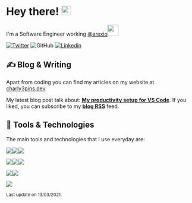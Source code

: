 # Hey there! <img src="https://media.giphy.com/media/hvRJCLFzcasrR4ia7z/giphy.gif" width="25px">

I'm a Software Engineer working <a href="https://github.com/arexio">@arexio</a><img src="https://media.giphy.com/media/WUlplcMpOCEmTGBtBW/giphy.gif" width="30">

[![Twitter](https://img.shields.io/twitter/follow/charly3pins?label=%40charly3pins&style=social)](https://twitter.com/intent/follow?screen_name=charly3pins)
![GitHub](https://img.shields.io/github/followers/charly3pins?label=%40charly3pins&style=social)
[![Linkedin](https://img.shields.io/badge/Linkedin-Carles%20Fuste-blue?style=social&logo=Linkedin)](https://www.linkedin.com/in/carlesfuste/)

## &#x270d; Blog & Writing

Apart from coding you can find my articles on my website at [charly3pins.dev](https://charly3pins.dev/).

My latest blog post talk about: **[My productivity setup for VS Code](https://charly3pins.dev/blog/my-productivity-setup-for-vs-code/)**. If you liked, you can subscribe to my [**blog RSS**](https://charly3pins.dev/index.xml) feed.

## 🔧 Tools & Technologies

The main tools and technologies that I use everyday are:

![](https://img.shields.io/badge/Golang-informational?style=flat&logo=go&logoColor=white&color=29BEB0)![](https://img.shields.io/badge/Docker-informational?style=flat&logo=docker&logoColor=white&color=049CEC)![](https://img.shields.io/badge/Kubernetes-informational?style=flat&logo=kubernetes&logoColor=white&color=047ADC)

![](https://img.shields.io/badge/Git-informational?style=flat&logo=git&logoColor=white&color=F1502F)![](https://img.shields.io/badge/PostgreSQL-informational?style=flat&logo=postgresql&logoColor=white&color=blue)![](https://img.shields.io/badge/Jenkins-informational?style=flat&logo=jenkins&logoColor=white&color=D33834)

![](https://img.shields.io/badge/Linux-informational?style=flat&logo=linux&logoColor=white&color=orange)![](https://img.shields.io/badge/ZSH-informational?style=flat&logo=gnu-bash&logoColor=white&color=brightgreen)

![](https://media.giphy.com/media/OPYnG3Xf8zLag/giphy.gif)

<sub>Last update on 13/03/2021.</sub>
